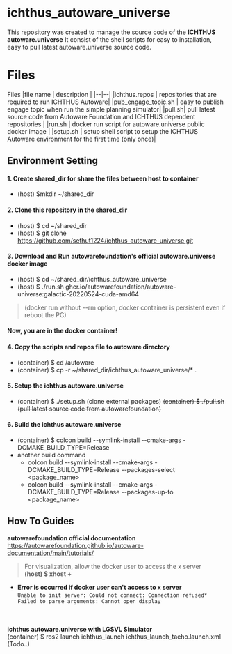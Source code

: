# ichthus_autoware_universe

This repository was created to manage the source code of the **ICHTHUS autoware.universe**
It consist of the shell scripts for easy to installation, easy to pull latest autoware.universe source code.


# Files

Files
|file name  | description |
|--|--|
|ichthus.repos  | repositories that are required to run ICHTHUS Autoware|
|pub_engage_topic.sh | easy to publish engage topic when run the simple planning simulator|
|pull.sh| pull latest source code from Autoware Foundation and ICHTHUS dependent repositories |
|run.sh | docker run script for autoware.universe public docker image |
|setup.sh | setup shell script to setup the ICHTHUS Autoware environment for the first time (only once)|

## Environment Setting

#### 1. Create shared_dir for share the files between host to container 
* (host) $mkdir ~/shared_dir

#### 2. Clone this repository in the shared_dir
* (host) $ cd ~/shared_dir
* (host) $ git clone https://github.com/sethut1224/ichthus_autoware_universe.git
#### 3. Download and Run autowarefoundation's official autoware.universe docker image 
* (host) $ cd ~/shared_dir/ichthus_autoware_universe
* (host) $ ./run.sh ghcr.io/autowarefoundation/autoware-universe:galactic-20220524-cuda-amd64
> (docker run without --rm option, docker container is persistent even if reboot the PC)
#### Now, you are in the docker container!


#### 4. Copy the scripts and repos file to autoware directory
- (container) $ cd /autoware
- (container) $ cp -r ~/shared_dir/ichthus_autoware_universe/* .

#### 5. Setup the ichthus autoware.universe
- (container) $ ./setup.sh (clone external packages)
~~(container) $ ./pull.sh (pull latest source code from autowarefoundation)~~
#### 6. Build the ichthus autoware.universe
- (container) $ colcon build --symlink-install --cmake-args -DCMAKE_BUILD_TYPE=Release
- another build command
	- colcon build --symlink-install --cmake-args -DCMAKE_BUILD_TYPE=Release --packages-select <package_name>
	- colcon build --symlink-install --cmake-args -DCMAKE_BUILD_TYPE=Release --packages-up-to <package_name>

## How To Guides

**autowarefoundation official documentation** \
https://autowarefoundation.github.io/autoware-documentation/main/tutorials/


>For visualization, allow the docker user to access the x server\
> **(host) $ xhost +**

- **Error is occurred  if docker user can't access to x server**\
`Unable to init server: Could not connect: Connection refused*
Failed to parse arguments: Cannot open display`

\
\
**ichthus autoware.universe with LGSVL Simulator**\
(container) $ ros2 launch ichthus_launch ichthus_launch_taeho.launch.xml
(Todo..)

